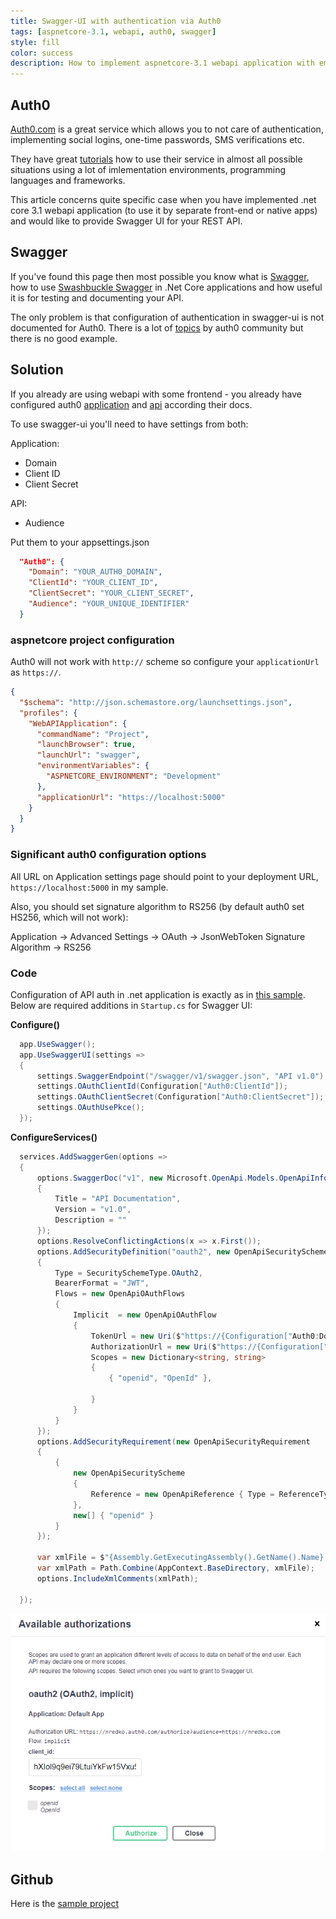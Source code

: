 ```yaml
---
title: Swagger-UI with authentication via Auth0
tags: [aspnetcore-3.1, webapi, auth0, swagger]
style: fill
color: success
description: How to implement aspnetcore-3.1 webapi application with embedded swagger-ui using auth0.com authentication
---
```


## Auth0

[Auth0.com](https://auth0.com) is a great service which allows you to not care of authentication, implementing social logins, one-time passwords, SMS verifications etc.

They have great [tutorials](https://auth0.com/docs) how to use their service in almost all possible situations using a lot of imlementation environments, programming languages and frameworks.

This article concerns quite specific case when you have implemented .net core 3.1 webapi application (to use it by separate front-end or native apps) and would like to provide Swagger UI for your REST API.

## Swagger

If you've found this page then most possible you know what is [Swagger](http://swagger.io), how to use [Swashbuckle Swagger](https://docs.microsoft.com/en-us/aspnet/core/tutorials/getting-started-with-swashbuckle?view=aspnetcore-3.1) in .Net Core applications and how useful it is for testing and documenting your API.

The only problem is that configuration of authentication in swagger-ui is not documented for Auth0. There is a lot of [topics](https://community.auth0.com/search?q=swagger) by auth0 community but there is no good example.

## Solution

If you already are using webapi with some frontend - you already have configured auth0 [application](https://auth0.com/docs/quickstart/spa/vanillajs#configure-auth0) and [api](https://auth0.com/docs/quickstart/backend/aspnet-core-webapi#configure-auth0-apis) according their docs.

To use swagger-ui you'll need to have settings from both:

Application:
* Domain
* Client ID
* Client Secret

API: 
  * Audience

Put them to your appsettings.json

```json
  "Auth0": {
    "Domain": "YOUR_AUTH0_DOMAIN",
    "ClientId": "YOUR_CLIENT_ID",
    "ClientSecret": "YOUR_CLIENT_SECRET",
    "Audience": "YOUR_UNIQUE_IDENTIFIER"
  }
```

### aspnetcore project configuration

Auth0 will not work with `http://` scheme so configure your `applicationUrl` as `https://`. 

```json
{
  "$schema": "http://json.schemastore.org/launchsettings.json",
  "profiles": {
    "WebAPIApplication": {
      "commandName": "Project",
      "launchBrowser": true,
      "launchUrl": "swagger",
      "environmentVariables": {
        "ASPNETCORE_ENVIRONMENT": "Development"
      },
      "applicationUrl": "https://localhost:5000"
    }
  }
}
```

### Significant auth0 configuration options


All URL on Application settings page should point to your deployment URL, `https://localhost:5000` in my sample.


Also, you should set signature algorithm to RS256 (by default auth0 set HS256, which will not work):

Application -> Advanced Settings -> OAuth -> JsonWebToken Signature Algorithm -> RS256


### Code


Configuration of API auth in .net application is exactly as in [this sample](https://auth0.com/docs/quickstart/backend/aspnet-core-webapi). Below are required additions in `Startup.cs` for Swagger UI:

**Configure()**
```c# 
  app.UseSwagger();
  app.UseSwaggerUI(settings =>
  {
      settings.SwaggerEndpoint("/swagger/v1/swagger.json", "API v1.0");
      settings.OAuthClientId(Configuration["Auth0:ClientId"]);
      settings.OAuthClientSecret(Configuration["Auth0:ClientSecret"]);
      settings.OAuthUsePkce();
  });
```

**ConfigureServices()**
```c# 
  services.AddSwaggerGen(options =>
  {
      options.SwaggerDoc("v1", new Microsoft.OpenApi.Models.OpenApiInfo
      {
          Title = "API Documentation",
          Version = "v1.0",
          Description = ""
      });
      options.ResolveConflictingActions(x => x.First());
      options.AddSecurityDefinition("oauth2", new OpenApiSecurityScheme
      {
          Type = SecuritySchemeType.OAuth2,
          BearerFormat = "JWT",
          Flows = new OpenApiOAuthFlows
          {
              Implicit  = new OpenApiOAuthFlow
              {
                  TokenUrl = new Uri($"https://{Configuration["Auth0:Domain"]}/oauth/token"),
                  AuthorizationUrl = new Uri($"https://{Configuration["Auth0:Domain"]}/authorize?audience={Configuration["Auth0:Audience"]}"),
                  Scopes = new Dictionary<string, string>
                  {
                      { "openid", "OpenId" },
                  
                  }
              }
          }
      });
      options.AddSecurityRequirement(new OpenApiSecurityRequirement
      {
          {
              new OpenApiSecurityScheme
              {
                  Reference = new OpenApiReference { Type = ReferenceType.SecurityScheme, Id = "oauth2" }
              },
              new[] { "openid" }
          }
      });

      var xmlFile = $"{Assembly.GetExecutingAssembly().GetName().Name}.xml";
      var xmlPath = Path.Combine(AppContext.BaseDirectory, xmlFile);
      options.IncludeXmlComments(xmlPath);

  });
```

![](/assets/img/auth0-swagger.png)

## Github

Here is the [sample project](https://github.com/nredko/auth0-aspnetcore-webapi-samples/tree/master/Samples/user-info-swagger)
